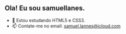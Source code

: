  ## Ola! Eu sou samuellanes.

- 🌱 Estou estudando HTML5 e CSS3.
- 📫 Contate-me no email: samuel.lannes@icloud.com

